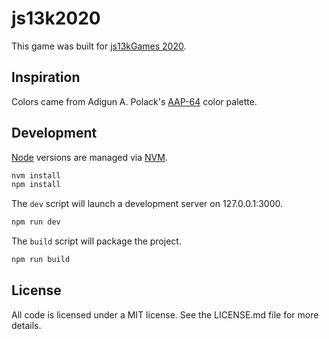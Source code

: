 # js13k2020 #

This game was built for [js13kGames 2020][js13k].

## Inspiration ##

Colors came from Adigun A. Polack's [AAP-64][] color palette.

## Development ##

[Node][] versions are managed via [NVM][].

```bash
nvm install
npm install
```

The `dev` script will launch a development server on 127.0.0.1:3000.

```bash
npm run dev
```

The `build` script will package the project.

```bash
npm run build
```

## License ##

All code is licensed under a MIT license. See the LICENSE.md file for more
details.

[js13k]: https://2020.js13kgames.com/ "Andrzej Mazur (js13kGames): HTML5 and JavaScript game development competition in just 13 kB"
[Node]: https://nodejs.org/ "Various (Node.js Foundation): Node.js is a JavaScript runtime built on Chrome's V8 JavaScript engine"
[NVM]: https://github.com/nvm-sh/nvm "Various (GitHub): Node Version Manager"
[AAP-64]: https://lospec.com/palette-list/aap-64 "Adigun A. Polack (LOWSPEC): The AAP-64 Color Palette"

